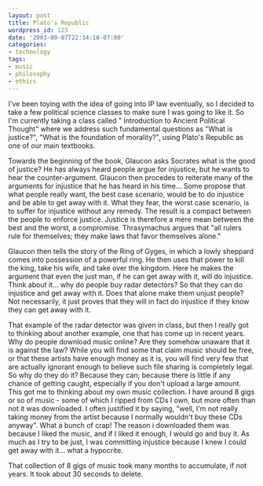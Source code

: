 ```yaml
---
layout: post
title: Plato's Republic
wordpress_id: 123
date: '2003-09-07T22:34:18-07:00'
categories:
- technology
tags:
- music
- philosophy
- ethics
---
```

I've been toying with the idea of going into IP law eventually, so I
decided to take a few political science classes to make sure I was going to
like it. So I'm currently taking a class called " Introduction to Ancient
Political Thought" where we address such fundamental questions as "What is
justice?", "What is the foundation of morality?", using Plato's Republic as one
of our main textbooks.

Towards the beginning of the book, Glaucon asks Socrates what is the good
of justice? He has always heard people argue for injustice, but he wants to
hear the counter-argument. Glaucon then procedes to reiterate many of the
arguments for injustice that he has heard in his time... Some propose that what
people really want, the best case scenario, would be to do injustice and be
able to get away with it. What they fear, the worst case scenario, is to suffer
for injustice without any remedy. The result is a compact between the people to
enforce justice. Justice is therefore a mere mean between the best and the
worst, a compromise. Thrasymachus argues that "all rulers rule for themselves;
they make laws that favor themselves alone."

Glaucon then tells the story of the Ring of Gyges, in which a lowly
sheppard comes into possession of a powerful ring. He then uses that power to
kill the king, take his wife, and take over the kingdom. Here he makes the
argument that even the just man, if he can get away with it, will do injustice.
Think about it... why do people buy radar detectors? So that they can do
injustice and get away with it. Does that alone make them unjust people? Not
necessarily, it just proves that they will in fact do injustice if they know
they can get away with it.

That example of the radar detector was given in class, but then I really
got to thinking about another example, one that has come up in recent years.
Why do people download music online? Are they somehow unaware that it is
against the law? While you will find some that claim music should be free, or
that these artists have enough money as it is, you will find very few that are
actually ignorant enough to believe such file sharing is completely legal. So
why do they do it? Because they can; because there is little if any chance of
getting caught, especially if you don't upload a large amount. This got me to
thinking about my own music collection. I have around 8 gigs or so of music -
some of which I ripped from CDs I own, but more often than not it was
downloaded. I often justified it by saying, "well, I'm not really taking money
from the artist because I normally wouldn't buy these CDs anyway". What a bunch
of crap!  The reason i downloaded them was because I liked the music, and if I
liked it enough, I would go and buy it. As much as I try to be just, I was
committing injustice because I knew I could get away with it... what a
hypocrite. 

That collection of 8 gigs of music took many months to accumulate, if not
years. It took about 30 seconds to delete.
